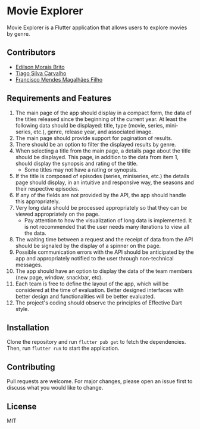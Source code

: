 # Movie Explorer

Movie Explorer is a Flutter application that allows users to explore movies by genre.

## Contributors

- [Edilson Morais Brito](https://github.com/ed-morais)
- [Tiago Silva Carvalho](https://github.com/TSCTiago)
- [Francisco Mendes Magalhães Filho](https://github.com/FranciscoMends)

## Requirements and Features

1. The main page of the app should display in a compact form, the data of the titles released since the beginning of the current year. At least the following data should be displayed: title, type (movie, series, mini-series, etc.), genre, release year, and associated image.
2. The main page should provide support for pagination of results.
3. There should be an option to filter the displayed results by genre.
4. When selecting a title from the main page, a details page about the title should be displayed. This page, in addition to the data from item 1, should display the synopsis and rating of the title.
    - Some titles may not have a rating or synopsis.
5. If the title is composed of episodes (series, miniseries, etc.) the details page should display, in an intuitive and responsive way, the seasons and their respective episodes.
6. If any of the fields are not provided by the API, the app should handle this appropriately.
7. Very long data should be processed appropriately so that they can be viewed appropriately on the page.
    - Pay attention to how the visualization of long data is implemented. It is not recommended that the user needs many iterations to view all the data.
8. The waiting time between a request and the receipt of data from the API should be signaled by the display of a spinner on the page.
9. Possible communication errors with the API should be anticipated by the app and appropriately notified to the user through non-technical messages.
10. The app should have an option to display the data of the team members (new page, window, snackbar, etc).
11. Each team is free to define the layout of the app, which will be considered at the time of evaluation. Better designed interfaces with better design and functionalities will be better evaluated.
12. The project's coding should observe the principles of Effective Dart style.

## Installation

Clone the repository and run `flutter pub get` to fetch the dependencies. Then, run `flutter run` to start the application.

## Contributing

Pull requests are welcome. For major changes, please open an issue first to discuss what you would like to change.

## License

MIT

